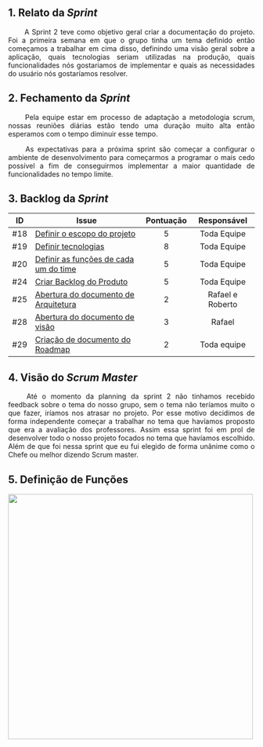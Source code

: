 
## 1. Relato da _Sprint_ 
<p align="justify">&emsp;&emsp; 
A Sprint 2 teve como objetivo geral criar a documentação do projeto. Foi a primeira semana em que o grupo tinha um tema definido então começamos a trabalhar em cima disso, definindo uma visão geral sobre a aplicação, quais tecnologias seriam utilizadas na produção, quais funcionalidades nós gostariamos de implementar e quais as necessidades do usuário nós gostaríamos resolver.
</p>

## 2. Fechamento da _Sprint_ 
<p align="justify">&emsp;&emsp; Pela equipe estar em processo de adaptação a metodologia scrum, nossas reuniões diárias estão tendo uma duração muito alta então esperamos com o tempo diminuir esse tempo.</p>

<p align="justify">&emsp;&emsp; As expectativas para a próxima sprint são começar a configurar o ambiente de desenvolvimento para começarmos a programar o mais cedo possível a fim de conseguirmos implementar a maior quantidade de funcionalidades no tempo limite.</p>

## 3. Backlog da _Sprint_

| ID | Issue | Pontuação | Responsável|
|:--:| ------- | :----: | :----: |
| #18 | [Definir o escopo do projeto](https://github.com/fga-eps-mds/2020.2-Anunbis/issues/18) |5|Toda Equipe|
| #19 | [Definir tecnologias](https://github.com/fga-eps-mds/2020.2-Anunbis/issues/19)|8| Toda Equipe|
| #20 | [Definir as funções de cada um do time](https://github.com/fga-eps-mds/2020.2-Anunbis/issues/20) |5| Toda Equipe |
| #24 | [Criar Backlog do Produto](https://github.com/fga-eps-mds/2020.2-Anunbis/issues/24) | 5| Toda Equipe|
| #25 | [Abertura do documento de Arquitetura](https://github.com/fga-eps-mds/2020.2-Anunbis/issues/25) | 2| Rafael e Roberto|
| #28 | [Abertura do documento de visão](https://github.com/fga-eps-mds/2020.2-Anunbis/issues/28) |3| Rafael|
| #29 | [Criação de documento do Roadmap](https://github.com/fga-eps-mds/2020.2-Anunbis/issues/29) | 2| Toda equipe|

## 4. Visão do _Scrum Master_

<p align="justify">&emsp;&emsp; Até o momento da planning da sprint 2 não tinhamos recebido feedback sobre o tema do nosso grupo, sem o tema não teríamos muito o que fazer, iríamos nos atrasar no projeto. Por esse motivo decidimos de forma independente começar a trabalhar no tema que havíamos proposto que era a avaliação dos professores. Assim essa sprint foi em prol de desenvolver todo o nosso projeto focados no tema que havíamos escolhido. Além de que foi nessa sprint que eu fui elegido de forma unânime como o Chefe ou melhor dizendo Scrum master. </p>


## 5. Definição de Funções

<img src="/2020.2-Anunbis/images/definicaoFuncao.png" width="500">

<!--
# 2. Reuniões da _Sprint_ 2

## 2.1. Reunião 1
##### Data:
- 16/02/2021
##### Participantes:
- Toda a equipe.
##### Duração:
- 2 horas.
##### _Temas Debatidos:_
- Conclusão da sprint 1.
- Objetivos da sprint 2.
- Escopo do projeto.
- Épicos do Projeto.
- Features principais do projeto.

##### Conclusão: 
<p align="justify">&emsp;&emsp; A equipe decidiu por começar a trabalhar em cima do tema "Aplicativo para Avaliação de professor da UnB". Foram definidos, escopo, épicos e features do aplicativo. Ficou marcada uma reunião para o dia 17/02/2021 para separar as funções da cada membro durante a sprint.</p>

---

## 2.2. Reunião 2
##### Data:
- 17/02/2021
##### Participantes:
- Toda a equipe.
##### Duração:
- 1 hora e 30 minutos.
##### _Temas Debatidos:_
- Definição do Scrum Master.
- Definição do Product Owner.
- Plataforma da aplicação.
- Documento de visão.


##### Conclusão: 
Por interesse na função e com a aprovação de todo o grupo o membro da equipe [Rafael](https://github.com/RcleydsonR) foi escolhido como Scrum Master, e por meio de uma votação ficou definido que o Product Owner seria o membro [Rodrigo](https://github.com/Balbinoo) com o auxílio, caso necessário, de [Eduardo](https://github.com/oEduardoAfonso).

Foi definido que a aplicação será um híbrido de página web e aplicativo móvel (PWA).

Foi criado de forma colaborativa por todos os membros o documento de visão do projeto, faltando apenas a organização do mesmo dentro da wiki.

---

## 2.3. Reunião 3
##### Data:
- 19/02/2021
##### Participantes:
- Toda a equipe.
##### Duração:
- 1 hora.
##### _Temas Debatidos:_
- Tecnologias de front-end, back-end e banco de dados.
- Interesse dos participantes.
- Viabilidade para o projeto.
- Curva de apredizado das tecnologias.

##### Conclusão: 
De acordo com a pesquisa realizada pelo [Thiago](https://github.com/thiagohdaqw) e com os conselhos dos monitores, a equipe fez uma votação e decidiu que:

- A tecnologia para o front-end será: JavaScript com ReactJS
- A tecnologia para o back-end será: Python com Flask
- A tecnologia para o banco de dados será: MySQL

-->

